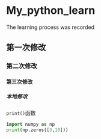 # My_python_learn
The learning process was recorded
## 第一次修改
### 第二次修改
#### 第三次修改
##### 本地修改
`print()`函数
```python
import numpy as np
print(np.zeros([3,10]))
